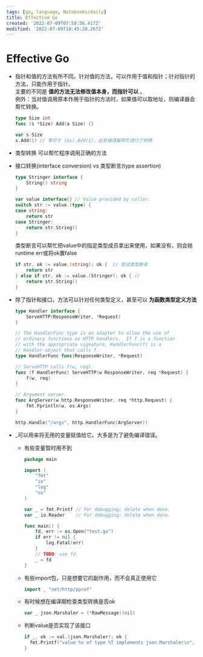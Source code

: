```yaml
---
tags: [go, language, Notebooks/daily]
title: Effective Go
created: '2022-07-09T07:58:56.417Z'
modified: '2022-07-09T10:45:28.267Z'
---
```


# Effective Go

* 指针和值的方法有所不同。针对值的方法，可以作用于值和指针；针对指针的方法，只能作用于指针。  
  主要的不同是 __值的方法无法修改值本身，而指针可以__ 。  
  例外：当对值调用原本作用于指针的方法时，如果值可以取地址，则编译器会帮忙转换。  

  ```go
  type Size int
  func (s *Size) Add(a Size) {}

  var s Size
  s.Add(1) // 等价于 (&s).Add(1)，此处编译器帮忙进行了转换
  ```

* 类型转换 可以帮忙程序调用正确的方法

* 接口转换(interface conversion) vs 类型断言(type assertion)
  ```go
  type Stringer interface {
      String() string
  }

  var value interface{} // Value provided by caller.
  switch str := value.(type) {
  case string:
      return str
  case Stringer:
      return str.String()
  }
  ```

  类型断言可以帮忙把value中的指定类型成员拿出来使用，如果没有，则会抛runtime err或将ok置false
  ```go
  if str, ok := value.(string); ok {  // 尝试类型断言
      return str
  } else if str, ok := value.(Stringer); ok { //
      return str.String()
  }
  ``` 

* 除了指针和接口，方法可以针对任何类型定义，甚至可以 __为函数类型定义方法__
  ```go
  type Handler interface {
      ServeHTTP(ResponseWriter, *Request)
  }

  // The HandlerFunc type is an adapter to allow the use of
  // ordinary functions as HTTP handlers.  If f is a function
  // with the appropriate signature, HandlerFunc(f) is a
  // Handler object that calls f.
  type HandlerFunc func(ResponseWriter, *Request)

  // ServeHTTP calls f(w, req).
  func (f HandlerFunc) ServeHTTP(w ResponseWriter, req *Request) {
      f(w, req)
  }

  // Argument server.
  func ArgServer(w http.ResponseWriter, req *http.Request) {
      fmt.Fprintln(w, os.Args)
  }

  http.Handle("/args", http.HandlerFunc(ArgServer))

  ```

* _可以用来将无用的变量赋值给它。大多是为了避免编译错误。
  * 有些变量暂时用不到
    ```go
    package main

    import (
        "fmt"
        "io"
        "log"
        "os"
    )

    var _ = fmt.Printf // For debugging; delete when done.
    var _ io.Reader    // For debugging; delete when done.

    func main() {
        fd, err := os.Open("test.go")
        if err != nil {
            log.Fatal(err)
        }
        // TODO: use fd.
        _ = fd
    }
    ```
  * 有些import包，只是想要它的副作用，而不会真正使用它
    ```go
    import _ "net/http/pprof"
    ```
  * 有时候想在编译期检查类型转换是否ok
    ```go
    var _ json.Marshaler = (*RawMessage)(nil)
    ```
  * 判断value是否实现了该接口
    ```go
    if _, ok := val.(json.Marshaler); ok {
      fmt.Printf("value %v of type %T implements json.Marshaler\n", val, val)
    }
    ```

